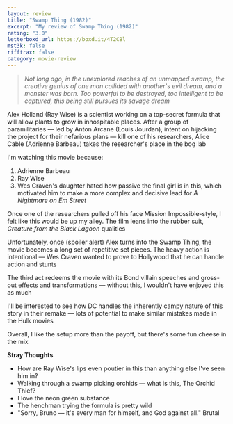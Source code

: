 ```yaml
---
layout: review
title: "Swamp Thing (1982)"
excerpt: "My review of Swamp Thing (1982)"
rating: "3.0"
letterboxd_url: https://boxd.it/4T2CBl
mst3k: false
rifftrax: false
category: movie-review
---
```


<blockquote><i>Not long ago, in the unexplored reaches of an unmapped swamp, the creative genius of one man collided with another's evil dream, and a monster was born. Too powerful to be destroyed, too intelligent to be captured, this being still pursues its savage dream</i></blockquote>Alex Holland (Ray Wise) is a scientist working on a top-secret formula that will allow plants to grow in inhospitable places. After a group of paramilitaries — led by Anton Arcane (Louis Jourdan), intent on hijacking the project for their nefarious plans  — kill one of his researchers, Alice Cable (Adrienne Barbeau) takes the researcher's place in the bog lab

I'm watching this movie because:

1. Adrienne Barbeau
2. Ray Wise
3. Wes Craven's daughter hated how passive the final girl is in this, which motivated him to make a more complex and decisive lead for <i>A Nightmare on Em Street</i>

Once one of the researchers pulled off his face Mission Impossible-style, I felt like this would be up my alley. The film leans into the rubber suit, <i>Creature from the Black Lagoon </i>qualities

Unfortunately, once (spoiler alert) Alex turns into the Swamp Thing, the movie becomes a long set of repetitive set pieces. The heavy action is intentional — Wes Craven wanted to prove to Hollywood that he can handle action and stunts

The third act redeems the movie with its Bond villain speeches and gross-out effects and transformations — without this, I wouldn't have enjoyed this as much

I'll be interested to see how DC handles the inherently campy nature of this story in their remake — lots of potential to make similar mistakes made in the Hulk movies

Overall, I like the setup more than the payoff, but there's some fun cheese in the mix

<b>Stray Thoughts</b>

- How are Ray Wise's lips even poutier in this than anything else I've seen him in?
- Walking through a swamp picking orchids — what is this, The Orchid Thief?
- I love the neon green substance
- The henchman trying the formula is pretty wild
- "Sorry, Bruno — it's every man for himself, and God against all." Brutal

